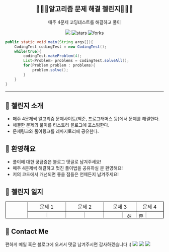 <div align="center">
  <h2>👨🏻‍💻알고리즘 문제 해결 첼린지👨🏻‍💻</h2>
  <p>매주 4문제 코딩테스트를 해결하고 풀이</p>
  <a href="https://hits.seeyoufarm.com"><img src="https://hits.seeyoufarm.com/api/count/incr/badge.svg?url=https%3A%2F%2Fgithub.com%2Fkim-jin-seop%2Fcodingtest-problem-solving&count_bg=%2379C83D&title_bg=%23555555&icon=&icon_color=%23E7E7E7&title=hits&edge_flat=false"/></a>
  <img src="https://img.shields.io/github/stars/kim-jin-seop/codingtest-problem-solving" alt="stars"/>
  <img src="https://img.shields.io/github/forks/kim-jin-seop/codingtest-problem-solving" alt="forks"/>
</div>

```java
public static void main(String args[]){
    CodingTest codingTest = new CodingTest();
    while(true){
        codingTest.makeProblem(4);
        List<Problem> problems = codingTest.solveAll();
        for(Problem problem : problems){
            problem.solve();
        }
    }
}

```

---  

## 👋 첼린지 소개
- 매주 4문제씩 알고리즘 문제사이트(백준, 프로그래머스 등)에서 문제를 해결한다.
- 해결한 문제의 풀이를 티스토리 블로그에 포스팅한다.
- 문제링크와 풀이링크를 레파지토리에 공유한다.

## 💬 환영해요
- 풀이에 대한 궁금증은 블로그 댓글로 남겨주세요!
- 매주 4문제씩 해결하고 멋진 풀이법을 공유하실 분 환영해요!
- 저의 코드에서 개선되면 좋을 점들은 언제든지 남겨주세요!

## 📖 첼린지 일지
<table style="border-collapse: collapse; width: 100%; height: 54px;" border="1" data-ke-align="alignLeft" data-ke-style="style14">
<tbody align ="center">
<tr style="height: 18px;">
<td style="width: 12.0349%; height: 36px;" rowspan="2">일자</td>
<td style="width: 25.4651%; height: 18px;" colspan="2">문제 1</td>
<td style="width: 25%; height: 18px;" colspan="2">문제 2</td>
<td style="width: 21.2791%; height: 18px;" colspan="2">문제 3</td>
<td style="width: 16.2209%; height: 18px;" colspan="2">문제 4</td>
</tr>
<tr style="height: 18px;">
<td style="width: 12.9651%; height: 18px;">문제 링크</td>
<td style="width: 12.5%; height: 18px;">해설 링크</td>
<td style="width: 12.5%; height: 18px;">문제 링크</td>
<td style="width: 12.5%; height: 18px;">해설 링크</td>
<td style="width: 12.5%; height: 18px;">문제 링크</td>
<td style="width: 8.77907%; height: 18px;">해설 링크</td>
<td style="width: 4.88372%; height: 18px;">문제 링크</td>
<td style="width: 11.3372%; height: 18px;">해설 링크</td>
</tr>
<tr style="height: 18px;">
  <td style="width: 12.0349%; height: 18px;">
    22년 2주차</br>(01.02 ~ 01.08)
  </td>
  <td style="width: 12.9651%; height: 18px;">
    <a href="https://programmers.co.kr/learn/courses/30/lessons/1829" target='_blank' >카카오 컬리링북</a>
  </td>
  <td style="width: 12.5%; height: 18px;">
    <a href="https://cnu-jinseop.tistory.com/100?category=944632" target='_blank'>해설확인</a> 
  </td> 
  <td style="width: 12.5%; height: 18px;">
     <a href="https://www.acmicpc.net/problem/14888" target='_blank'>연산자 끼워넣기</a>
  </td>
  <td style="width: 12.5%; height: 18px;">
    <a href="https://cnu-jinseop.tistory.com/102?category=933359" target='_blank'>해설확인</a> 
  </td> 
  <td style="width: 12.5%; height: 18px;">
    ❌
  </td> 
  <td style="width: 8.77907%; height: 18px;">
    ❌
  </td> 
  <td style="width: 4.88372%; height: 18px;">
    ❌
  </td> 
  <td style="width: 11.3372%; height: 18px;">
    ❌
  </td> 
</tr>
  
</tbody>
</table>

## 👀 Contact Me
편하게 메일 혹은 블로그에 오셔서 댓글 남겨주시면 감사하겠습니다 :)
  <a href="https://cnu-jinseop.tistory.com/" target="_blank"><img src="https://img.shields.io/badge/Blog-gray?style=flat-square&logo=TV%20Time&logoColor=white&link=https://cnu-jinseop.tistory.com/"/></a>
  <a href="mailto:tjq2702@naver.com" target="_blank"><img src="https://img.shields.io/badge/tjq2702@naver.com-03C75A?style=flat-square&logo=Naver&logoColor=white&link=tjq2702@naver.com"/></a>
  <a href="https://www.facebook.com/JinSeopDev" target = "_blank"><img src="https://img.shields.io/badge/-Facebook-1877f2?style=flat-square&logo=facebook&logoColor=white&link=https://www.facebook.com/JinSeopDev"/></a>
  
  
<!-- 매주 템플릿

<a href="https://programmers.co.kr/learn/courses/30/lessons/1829" target='_blank'>문제 제목</a>

<a href="https://cnu-jinseop.tistory.com/102?category=933359" target='_blank'>해설확인</a> 

<tr style="height: 18px;">
  <td style="width: 12.0349%; height: 18px;">
    22년 </br>2주차(01.02 ~ 01.08)
  </td>
  <td style="width: 12.9651%; height: 18px;">
    1문제
  </td>
  <td style="width: 12.5%; height: 18px;">
    1해설
  </td> 
  <td style="width: 12.5%; height: 18px;">
    2문제
  </td>
  <td style="width: 12.5%; height: 18px;">
    2해설
  </td> 
  <td style="width: 12.5%; height: 18px;">
    3문제
  </td> 
  <td style="width: 8.77907%; height: 18px;">
    3해설
  </td> 
  <td style="width: 4.88372%; height: 18px;">
    4문제
  </td> 
  <td style="width: 11.3372%; height: 18px;">
    4해설
  </td> 
</tr>
-->
